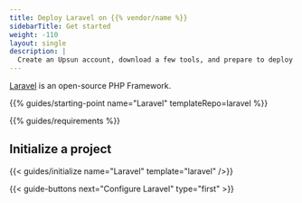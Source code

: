 ```yaml
---
title: Deploy Laravel on {{% vendor/name %}}
sidebarTitle: Get started
weight: -110
layout: single
description: |
  Create an Upsun account, download a few tools, and prepare to deploy Laravel.
---
```


[Laravel](https://laravel.com) is an open-source PHP Framework.

{{% guides/starting-point name="Laravel" templateRepo=laravel %}}

{{% guides/requirements %}}

## Initialize a project

{{< guides/initialize name="Laravel" template="laravel" />}}

{{< guide-buttons next="Configure Laravel" type="first" >}}
